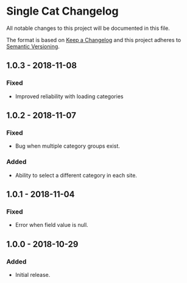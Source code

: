 # Single Cat Changelog

All notable changes to this project will be documented in this file.

The format is based on [Keep a Changelog](http://keepachangelog.com/) and this project adheres to [Semantic Versioning](http://semver.org/).

## 1.0.3 - 2018-11-08
### Fixed
- Improved reliability with loading categories

## 1.0.2 - 2018-11-07
### Fixed
- Bug when multiple category groups exist.
### Added
- Ability to select a different category in each site.

## 1.0.1 - 2018-11-04
### Fixed
- Error when field value is null.

## 1.0.0 - 2018-10-29
### Added
- Initial release.
